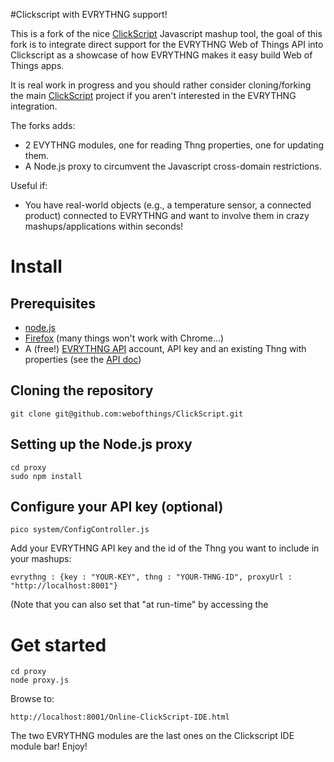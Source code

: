 #Clickscript with EVRYTHNG support!

This is a fork of the nice [ClickScript](http://clickscript.ch/) Javascript mashup tool, the goal of this fork is to
integrate direct support for the EVRYTHNG Web of Things API into Clickscript as a showcase of how EVRYTHNG makes it easy
build Web of Things apps.

It is real work in progress and you should rather consider cloning/forking the main [ClickScript](http://github.com/clickscript) project
if you aren't interested in the EVRYTHNG integration.

The forks adds:
* 2 EVYTHNG modules, one for reading Thng properties, one for updating them.
* A Node.js proxy to circumvent the Javascript cross-domain restrictions.

Useful if:
* You have real-world objects (e.g., a temperature sensor, a connected product) connected to EVRYTHNG and want to involve them in crazy
mashups/applications within seconds!

# Install

## Prerequisites
* [node.js](http://nodejs.org/)
* [Firefox](http://www.mozilla.org/en-US/firefox/) (many things won't work with Chrome...)
* A (free!) [EVRYTHNG API](https://dev.evrythng.com) account, API key and an existing Thng with properties (see the [API doc](https://dev.evrythng.com/documentation/api))

## Cloning the repository

    git clone git@github.com:webofthings/ClickScript.git
    
## Setting up the Node.js proxy

    cd proxy
    sudo npm install

## Configure your API key (optional)

    pico system/ConfigController.js

Add your EVRYTHNG API key and the id of the Thng you want to include in your mashups:

    evrythng : {key : "YOUR-KEY", thng : "YOUR-THNG-ID", proxyUrl : "http://localhost:8001"}

(Note that you can also set that "at run-time" by accessing the 

# Get started
    cd proxy
    node proxy.js

Browse to: 

    http://localhost:8001/Online-ClickScript-IDE.html 

The two EVRYTHNG modules are the last ones on the Clickscript IDE module bar! Enjoy!


    